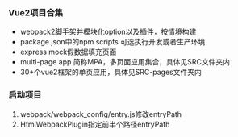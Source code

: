 ### Vue2项目合集
- webpack2脚手架并模块化option以及插件，按情境构建
- package.json中的npm scripts 可选执行开发或者生产环境
- express mock假数据填充页面
- multi-page app 简称MPA，多页面应用集合，具体见SRC文件夹内
- 30+个vue2框架的单页应用，具体见SRC-pages文件夹内


### 启动项目
1. webpack/webpack_config/entry.js修改entryPath
2. HtmlWebpackPlugin指定前半个路径entryPath